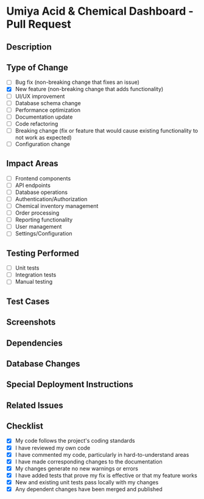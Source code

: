 # Umiya Acid & Chemical Dashboard - Pull Request

## Description
<!-- Provide a clear, concise description of the changes implemented in this PR -->

## Type of Change
<!-- Mark the appropriate option(s) with an 'x' -->
- [ ] Bug fix (non-breaking change that fixes an issue)
- [x] New feature (non-breaking change that adds functionality)
- [ ] UI/UX improvement
- [ ] Database schema change
- [ ] Performance optimization
- [ ] Documentation update
- [ ] Code refactoring
- [ ] Breaking change (fix or feature that would cause existing functionality to not work as expected)
- [ ] Configuration change

## Impact Areas
<!-- Which parts of the application are affected by this change? -->
- [ ] Frontend components
- [ ] API endpoints
- [ ] Database operations
- [ ] Authentication/Authorization
- [ ] Chemical inventory management
- [ ] Order processing
- [ ] Reporting functionality
- [ ] User management
- [ ] Settings/Configuration

## Testing Performed
<!-- Describe the tests you ran and how to reproduce them -->
- [ ] Unit tests
- [ ] Integration tests
- [ ] Manual testing

## Test Cases
<!-- Outline the specific test cases you've verified -->

## Screenshots
<!-- If applicable, add screenshots to help explain your changes -->

## Dependencies
<!-- List any new dependencies introduced or modified -->

## Database Changes
<!-- Detail any changes to the database schema or data -->

## Special Deployment Instructions
<!-- Include any specific deployment steps required -->

## Related Issues
<!-- Reference any related issues using the format: "Fixes #123" or "Related to #456" -->

## Checklist
- [x] My code follows the project's coding standards
- [x] I have reviewed my own code
- [x] I have commented my code, particularly in hard-to-understand areas
- [x] I have made corresponding changes to the documentation
- [x] My changes generate no new warnings or errors
- [x] I have added tests that prove my fix is effective or that my feature works
- [x] New and existing unit tests pass locally with my changes
- [x] Any dependent changes have been merged and published
